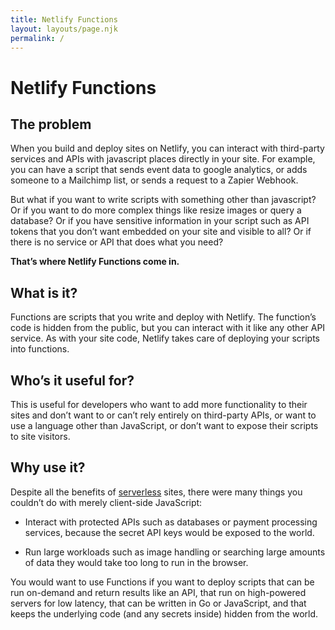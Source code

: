```yaml
---
title: Netlify Functions
layout: layouts/page.njk
permalink: /
---
```


# Netlify Functions

## The problem

When you build and deploy sites on Netlify, you can interact with third-party services and APIs with javascript places directly in your site. For example, you can have a script that sends event data to google analytics, or adds someone to a Mailchimp list, or sends a request to a Zapier Webhook.

But what if you want to write scripts with something other than javascript? Or if you want to do more complex things like resize images or query a database? Or if you have sensitive information in your script such as API tokens that you don’t want embedded on your site and visible to all? Or if there is no service or API that does what you need?

**That’s where Netlify Functions come in.**

## What is it?

Functions are scripts that you write and deploy with Netlify. The function’s code is hidden from the public, but you can interact with it like any other API service. As with your site code, Netlify takes care of deploying your scripts into functions.

## Who’s it useful for?

This is useful for developers who want to add more functionality to their sites and don’t want to or can’t rely entirely on third-party APIs, or want to use a language other than JavaScript, or don’t want to expose their scripts to site visitors.

## Why use it?

Despite all the benefits of [serverless](https://en.wikipedia.org/wiki/Serverless_computing) sites, there were many things you couldn’t do with merely client-side JavaScript:

- Interact with protected APIs such as databases or payment processing services, because the secret API keys would be exposed to the world.

- Run large workloads such as image handling or searching large amounts of data they would take too long to run in the browser.

You would want to use Functions if you want to deploy scripts that can be run on-demand and return results like an API, that run on high-powered servers for low latency, that can be written in Go or JavaScript, and that keeps the underlying code (and any secrets inside) hidden from the world.
